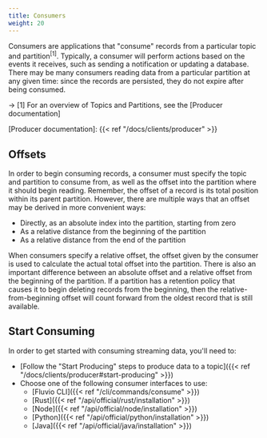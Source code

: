 ```yaml
---
title: Consumers
weight: 20
---
```


Consumers are applications that "consume" records from a particular
topic and partition<sup>[1]</sup>. Typically, a consumer will perform actions based
on the events it receives, such as sending a notification or updating
a database. There may be many consumers reading data from a particular
partition at any given time: since the records are persisted, they do
not expire after being consumed.

-> [1] For an overview of Topics and Partitions, see the [Producer documentation]

[Producer documentation]: {{< ref "/docs/clients/producer" >}}

## Offsets

In order to begin consuming records, a consumer must specify the topic and
partition to consume from, as well as the offset into the partition where
it should begin reading. Remember, the offset of a record is its total
position within its parent partition. However, there are multiple ways that
an offset may be derived in more convenient ways:

- Directly, as an absolute index into the partition, starting from zero
- As a relative distance from the beginning of the partition
- As a relative distance from the end of the partition

When consumers specify a relative offset, the offset given by the consumer
is used to calculate the actual total offset into the partition. There is
also an important difference between an absolute offset and a relative offset
from the beginning of the partition. If a partition has a retention policy
that causes it to begin deleting records from the beginning, then the
relative-from-beginning offset will count forward from the oldest record
that is still available.

## Start Consuming

In order to get started with consuming streaming data, you'll need to:

- [Follow the "Start Producing" steps to produce data to a topic]({{< ref "/docs/clients/producer#start-producing" >}})
- Choose one of the following consumer interfaces to use:
  - [Fluvio CLI]({{< ref "/cli/commands/consume" >}})
  - [Rust]({{< ref "/api/official/rust/installation" >}})
  - [Node]({{< ref "/api/official/node/installation" >}})
  - [Python]({{< ref "/api/official/python/installation" >}})
  - [Java]({{< ref "/api/official/java/installation" >}})
